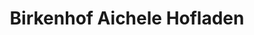---
title: "Birkenhof Aichele Hofladen"
url: /bad-boll/birkenhof-aichele-hofladen/
shop: Hofladen
---